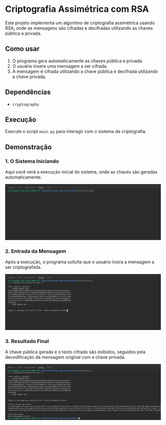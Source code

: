 # Criptografia Assimétrica com RSA

Este projeto implementa um algoritmo de criptografia assimétrica usando RSA, onde as mensagens são cifradas e decifradas utilizando as chaves pública e privada.

## Como usar
1. O programa gera automaticamente as chaves pública e privada.
2. O usuário insere uma mensagem a ser cifrada.
3. A mensagem é cifrada utilizando a chave pública e decifrada utilizando a chave privada.

## Dependências
- `cryptography`

## Execução
Execute o script `main.py` para interagir com o sistema de criptografia.

## Demonstração

### 1. O Sistema Iniciando
Aqui você verá a execução inicial do sistema, onde as chaves são geradas automaticamente.

![Início do Sistema](./images/start.png)

### 2. Entrada da Mensagem
Após a execução, o programa solicita que o usuário insira a mensagem a ser criptografada.

![Digite sua frase](./images/frase.png)

### 3. Resultado Final
A chave pública gerada e o texto cifrado são exibidos, seguidos pela decodificação da mensagem original com a chave privada.

![Chave Pública e Texto Cifrado](./images/end.png)
